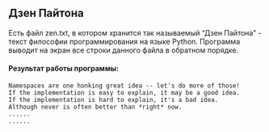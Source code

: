 ## Дзен Пайтона
Есть файл zen.txt, в котором хранится так называемый “Дзен Пайтона” - текст философии программирования на языке Python.
Программа выводит на экран все строки данного файла в обратном порядке.

#### Результат работы программы:
````
Namespaces are one honking great idea -- let's do more of those!
If the implementation is easy to explain, it may be a good idea.
If the implementation is hard to explain, it's a bad idea.
Although never is often better than *right* now.
......
......
````
